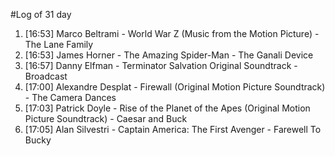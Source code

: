 #Log of 31 day

1. [16:53] Marco Beltrami - World War Z (Music from the Motion Picture) - The Lane Family
1. [16:53] James Horner - The Amazing Spider-Man - The Ganali Device
1. [16:57] Danny Elfman - Terminator Salvation Original Soundtrack - Broadcast
1. [17:00] Alexandre Desplat - Firewall (Original Motion Picture Soundtrack) - The Camera Dances
1. [17:03] Patrick Doyle - Rise of the Planet of the Apes (Original Motion Picture Soundtrack) - Caesar and Buck
1. [17:05] Alan Silvestri - Captain America: The First Avenger - Farewell To Bucky
